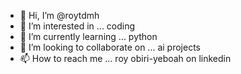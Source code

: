- 👋 Hi, I’m @roytdmh
- 👀 I’m interested in ... coding
- 🌱 I’m currently learning ... python
- 💞️ I’m looking to collaborate on ... ai projects
- 📫 How to reach me ... roy obiri-yeboah on linkedin

<!---
roytdmh/roytdmh is a ✨ special ✨ repository because its `README.md` (this file) appears on your GitHub profile.
You can click the Preview link to take a look at your changes.
--->
